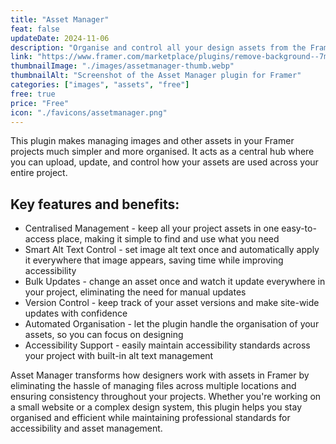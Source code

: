 ```yaml
---
title: "Asset Manager"
feat: false
updateDate: 2024-11-06
description: "Organise and control all your design assets from the Framer canva."
link: "https://www.framer.com/marketplace/plugins/remove-background--7myvaf3wpgyde91bvc0e51ki4/?via=julesvcode"
thumbnailImage: "./images/assetmanager-thumb.webp"
thumbnailAlt: "Screenshot of the Asset Manager plugin for Framer"
categories: ["images", "assets", "free"]
free: true
price: "Free"
icon: "./favicons/assetmanager.png"
---
```


This plugin makes managing images and other assets in your Framer projects much simpler and more organised. It acts as a central hub where you can upload, update, and control how your assets are used across your entire project.

## Key features and benefits:

- Centralised Management - keep all your project assets in one easy-to-access place, making it simple to find and use what you need
- Smart Alt Text Control - set image alt text once and automatically apply it everywhere that image appears, saving time while improving accessibility
- Bulk Updates - change an asset once and watch it update everywhere in your project, eliminating the need for manual updates
- Version Control - keep track of your asset versions and make site-wide updates with confidence
- Automated Organisation - let the plugin handle the organisation of your assets, so you can focus on designing
- Accessibility Support - easily maintain accessibility standards across your project with built-in alt text management

Asset Manager transforms how designers work with assets in Framer by eliminating the hassle of managing files across multiple locations and ensuring consistency throughout your projects. Whether you're working on a small website or a complex design system, this plugin helps you stay organised and efficient while maintaining professional standards for accessibility and asset management.

